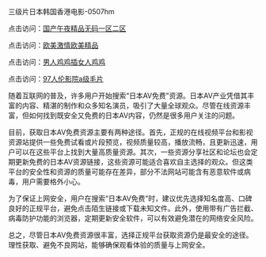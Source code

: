 三级片日本韩国香港电影-0507hm


点击访问：<a href="https://gda-c7m.pages.dev/">国产午夜精品无码一区二区</a>

点击访问：<a href="https://rtj-3zo.pages.dev/">欧美激情欧美精品</a>

点击访问：<a href="https://vassv.pages.dev/">男人鸡鸡插女人鸡鸡</a>

点击访问：<a href="https://gsd-agv.pages.dev/">97人伦影院a级毛片</a>



随着互联网的普及，许多用户开始搜索“日本AV免费”资源。日本AV产业凭借其丰富的内容、精湛的制作和众多知名演员，吸引了大量全球观众。尽管在线资源丰富，但如何找到既安全又免费的日本AV内容，仍然是很多用户关注的问题。

目前，获取日本AV免费资源主要有两种途径。首先，正规的在线视频平台和影视资源站提供一些免费试看或片段预览，视频质量较高，播放流畅，且更新迅速，用户可以在这些平台上找到大量高质量资源。其次，一些资源分享社区和论坛也会定期更新免费的日本AV资源链接，这些资源可能适合喜欢自主选择的观众。但这类平台的安全性和资源的质量可能存在差异，部分不法网站可能含有恶意软件或病毒，用户需要格外小心。

为了保证上网安全，用户在搜索“日本AV免费”时，建议优先选择知名度高、口碑良好的正规平台，避免点击陌生链接或下载未知文件。此外，使用带有广告拦截、病毒防护功能的浏览器，定期更新安全软件，可以有效避免潜在的网络安全风险。

总之，尽管日本AV免费资源很丰富，选择正规平台获取资源仍是最安全的途径。理性获取、避免不良网站，能够确保观看体验的质量与上网安全。




<span style="display:none;">[Canonical link](https://github.com/xx45757/7804530 ）</span>
